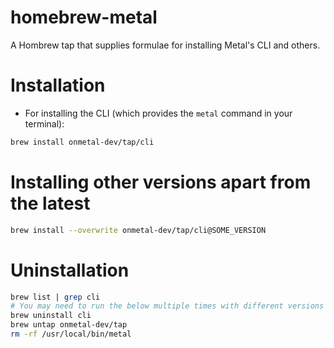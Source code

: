 # homebrew-metal
A Hombrew tap that supplies formulae for installing Metal's CLI and others.

# Installation
- For installing the CLI (which provides the `metal` command in your terminal):
```bash
brew install onmetal-dev/tap/cli
```

# Installing other versions apart from the latest
```bash
brew install --overwrite onmetal-dev/tap/cli@SOME_VERSION
```

# Uninstallation
```bash
brew list | grep cli
# You may need to run the below multiple times with different versions of the CLI that the above outputs e.g. cli, cli@0.0.1-alpha-9_18 etc.
brew uninstall cli
brew untap onmetal-dev/tap
rm -rf /usr/local/bin/metal
```
